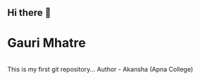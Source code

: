 ## Hi there 👋
# Gauri Mhatre
<br>
This is my first git repository...
Author - Akansha (Apna College)
